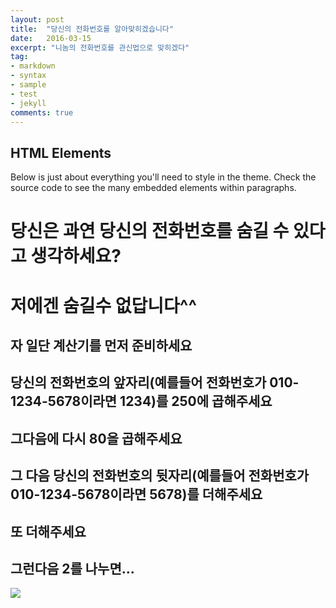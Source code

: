 ```yaml
---
layout: post
title:  "당신의 전화번호를 알아맞히겠습니다"
date:   2016-03-15
excerpt: "니놈의 전화번호를 관신법으로 맞히겠다"
tag:
- markdown 
- syntax
- sample
- test
- jekyll
comments: true
---
```


## HTML Elements

Below is just about everything you'll need to style in the theme. Check the source code to see the many embedded elements within paragraphs.

# 당신은 과연 당신의 전화번호를 숨길 수 있다고 생각하세요?

# 저에겐 숨길수 없답니다^^

## 자 일단 계산기를 먼저 준비하세요

## 당신의 전화번호의 앞자리(예를들어 전화번호가 010-1234-5678이라면 1234)를 250에 곱해주세요

## 그다음에 다시 80을 곱해주세요

## 그 다음 당신의 전화번호의 뒷자리(예를들어 전화번호가 010-1234-5678이라면 5678)를 더해주세요

## 또 더해주세요

## 그런다음 2를 나누면...

<img src="/examples/images/img_monalisa.png](https://st.depositphotos.com/1049680/2348/i/950/depositphotos_23480907-stock-photo-human-hand-pointing.jpg"/>
